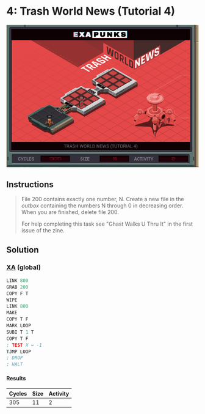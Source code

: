 # 4: Trash World News (Tutorial 4)

<div align="center"><img src="EXAPUNKS - TRASH WORLD NEWS (305, 11, 2, 2023-07-31-12-12-38).gif" /></div>

## Instructions
> File 200 contains exactly one number, N. Create a new file in the *outbox* containing the numbers N through 0 in decreasing order. When you are finished, delete file 200.
> 
> For help completing this task see "Ghast Walks U Thru It" in the first issue of the zine.

## Solution

### [XA](XA.exa) (global)
```asm
LINK 800
GRAB 200
COPY F T
WIPE
LINK 800
MAKE
COPY T F
MARK LOOP
SUBI T 1 T
COPY T F
; TEST X = -1
TJMP LOOP
; DROP
; HALT
```

#### Results
| Cycles | Size | Activity |
|--------|------|----------|
| 305    | 11   | 2        |
